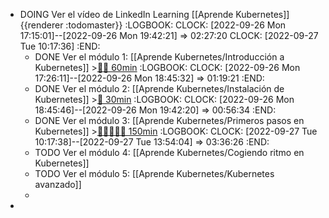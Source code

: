 - DOING Ver el vídeo de LinkedIn Learning [[Aprende Kubernetes]] {{renderer :todomaster}}
  :LOGBOOK:
  CLOCK: [2022-09-26 Mon 17:15:01]--[2022-09-26 Mon 19:42:21] =>  02:27:20
  CLOCK: [2022-09-27 Tue 10:17:36]
  :END:
	- DONE Ver el módulo 1: [[Aprende Kubernetes/Introducción a Kubernetes]] >[🍅🍅 60min](#agenda-pomo://?t=f-1664205997403-1800%2Cf-1664208359930-1800)
	  :LOGBOOK:
	  CLOCK: [2022-09-26 Mon 17:26:11]--[2022-09-26 Mon 18:45:32] =>  01:19:21
	  :END:
	- DONE Ver el módulo 2: [[Aprende Kubernetes/Instalación de Kubernetes]] >[🍅 30min](#agenda-pomo://?t=f-1664210834179-1800)
	  :LOGBOOK:
	  CLOCK: [2022-09-26 Mon 18:45:46]--[2022-09-26 Mon 19:42:20] =>  00:56:34
	  :END:
	- DONE Ver el módulo 3: [[Aprende Kubernetes/Primeros pasos en Kubernetes]] >[🍅🍅🍅🍅🍅 150min](#agenda-pomo://?t=f-1664266732978-1800%2Cf-1664268625433-1800%2Cf-1664271529710-1800%2Cf-1664273986402-1800%2Cf-1664275961312-1800)
	  :LOGBOOK:
	  CLOCK: [2022-09-27 Tue 10:17:38]--[2022-09-27 Tue 13:54:04] =>  03:36:26
	  :END:
	- TODO Ver el módulo 4: [[Aprende Kubernetes/Cogiendo ritmo en Kubernetes]]
	- TODO Ver el módulo 5: [[Aprende Kubernetes/Kubernetes avanzado]]
	-
-